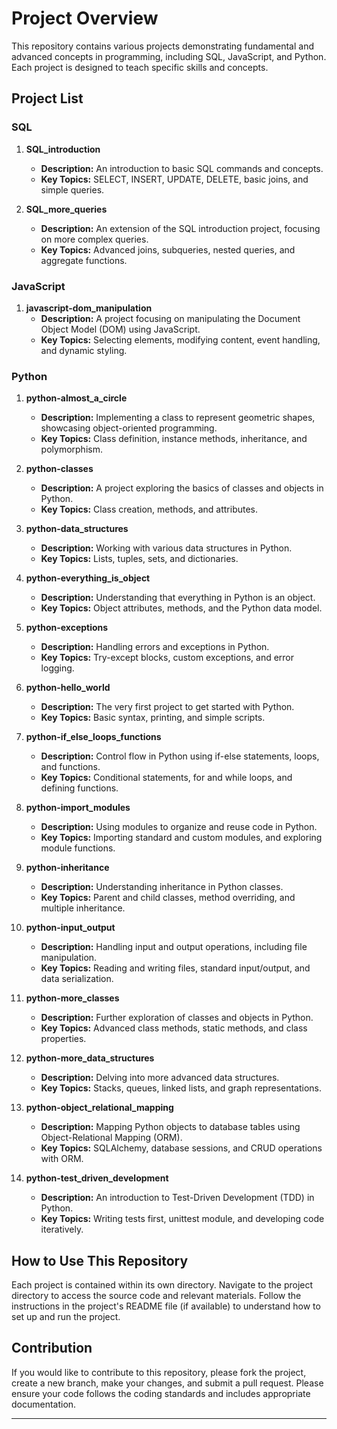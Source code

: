 # Project Overview

This repository contains various projects demonstrating fundamental and advanced concepts in programming, including SQL, JavaScript, and Python. Each project is designed to teach specific skills and concepts.

## Project List

### SQL

1. **SQL_introduction**
   - **Description:** An introduction to basic SQL commands and concepts.
   - **Key Topics:** SELECT, INSERT, UPDATE, DELETE, basic joins, and simple queries.

2. **SQL_more_queries**
   - **Description:** An extension of the SQL introduction project, focusing on more complex queries.
   - **Key Topics:** Advanced joins, subqueries, nested queries, and aggregate functions.

### JavaScript

1. **javascript-dom_manipulation**
   - **Description:** A project focusing on manipulating the Document Object Model (DOM) using JavaScript.
   - **Key Topics:** Selecting elements, modifying content, event handling, and dynamic styling.

### Python

1. **python-almost_a_circle**
   - **Description:** Implementing a class to represent geometric shapes, showcasing object-oriented programming.
   - **Key Topics:** Class definition, instance methods, inheritance, and polymorphism.

2. **python-classes**
   - **Description:** A project exploring the basics of classes and objects in Python.
   - **Key Topics:** Class creation, methods, and attributes.

3. **python-data_structures**
   - **Description:** Working with various data structures in Python.
   - **Key Topics:** Lists, tuples, sets, and dictionaries.

4. **python-everything_is_object**
   - **Description:** Understanding that everything in Python is an object.
   - **Key Topics:** Object attributes, methods, and the Python data model.

5. **python-exceptions**
   - **Description:** Handling errors and exceptions in Python.
   - **Key Topics:** Try-except blocks, custom exceptions, and error logging.

6. **python-hello_world**
   - **Description:** The very first project to get started with Python.
   - **Key Topics:** Basic syntax, printing, and simple scripts.

7. **python-if_else_loops_functions**
   - **Description:** Control flow in Python using if-else statements, loops, and functions.
   - **Key Topics:** Conditional statements, for and while loops, and defining functions.

8. **python-import_modules**
   - **Description:** Using modules to organize and reuse code in Python.
   - **Key Topics:** Importing standard and custom modules, and exploring module functions.

9. **python-inheritance**
   - **Description:** Understanding inheritance in Python classes.
   - **Key Topics:** Parent and child classes, method overriding, and multiple inheritance.

10. **python-input_output**
    - **Description:** Handling input and output operations, including file manipulation.
    - **Key Topics:** Reading and writing files, standard input/output, and data serialization.

11. **python-more_classes**
    - **Description:** Further exploration of classes and objects in Python.
    - **Key Topics:** Advanced class methods, static methods, and class properties.

12. **python-more_data_structures**
    - **Description:** Delving into more advanced data structures.
    - **Key Topics:** Stacks, queues, linked lists, and graph representations.

13. **python-object_relational_mapping**
    - **Description:** Mapping Python objects to database tables using Object-Relational Mapping (ORM).
    - **Key Topics:** SQLAlchemy, database sessions, and CRUD operations with ORM.

14. **python-test_driven_development**
    - **Description:** An introduction to Test-Driven Development (TDD) in Python.
    - **Key Topics:** Writing tests first, unittest module, and developing code iteratively.

## How to Use This Repository

Each project is contained within its own directory. Navigate to the project directory to access the source code and relevant materials. Follow the instructions in the project's README file (if available) to understand how to set up and run the project.

## Contribution

If you would like to contribute to this repository, please fork the project, create a new branch, make your changes, and submit a pull request. Please ensure your code follows the coding standards and includes appropriate documentation.

---

